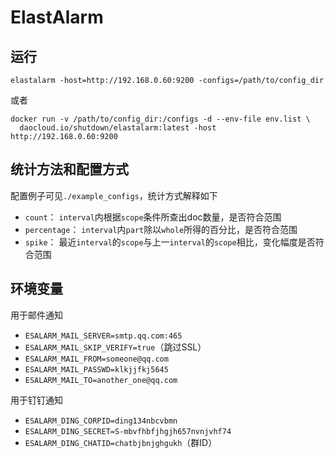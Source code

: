 # ElastAlarm

## 运行

```
elastalarm -host=http://192.168.0.60:9200 -configs=/path/to/config_dir
```

或者

```
docker run -v /path/to/config_dir:/configs -d --env-file env.list \
  daocloud.io/shutdown/elastalarm:latest -host http://192.168.0.60:9200
```

## 统计方法和配置方式

配置例子可见`./example_configs`，统计方式解释如下

* `count`： `interval`内根据`scope`条件所查出doc数量，是否符合范围
* `percentage`： `interval`内`part`除以`whole`所得的百分比，是否符合范围
* `spike`： 最近`interval`的`scope`与上一`interval`的`scope`相比，变化幅度是否符合范围

## 环境变量

用于邮件通知

* `ESALARM_MAIL_SERVER=smtp.qq.com:465`
* `ESALARM_MAIL_SKIP_VERIFY=true`（跳过SSL）
* `ESALARM_MAIL_FROM=someone@qq.com`
* `ESALARM_MAIL_PASSWD=klkjjfkj5645`
* `ESALARM_MAIL_TO=another_one@qq.com`

用于钉钉通知

* `ESALARM_DING_CORPID=ding134nbcvbmn`
* `ESALARM_DING_SECRET=S-mbvfhbfjhgjh657nvnjvhf74`
* `ESALARM_DING_CHATID=chatbjbnjghgukh`（群ID）
